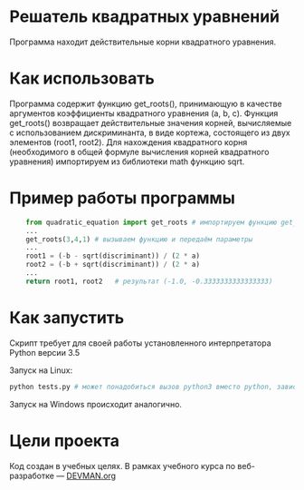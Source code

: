 # Решатель квадратных уравнений

Программа находит действительные корни квадратного уравнения.

# Как использовать

Программа содержит функцию get_roots(), принимающую в качестве аргументов коэффициенты квадратного уравнения (a, b, c).
Функция get_roots() возвращает действительные значения корней, вычисляемые с использованием дискриминанта, в виде кортежа, состоящего из двух элементов (root1, root2).
Для нахождения квадратного корня (необходимого в общей формуле вычисления корней квадратного уравнения) импортируем из библиотеки math функцию sqrt.

# Пример работы программы

```python
    from quadratic_equation import get_roots # импортируем функцию get_roots()
    ...
    get_roots(3,4,1) # вызываем функцию и передаём параметры
    ...
    root1 = (-b - sqrt(discriminant)) / (2 * a)
    root2 = (-b + sqrt(discriminant)) / (2 * a)
    ...
    return root1, root2   # результат (-1.0, -0.3333333333333333)
```

# Как запустить

Скрипт требует для своей работы установленного интерпретатора Python версии 3.5

Запуск на Linux:

```bash
python tests.py # может понадобиться вызов python3 вместо python, зависит от настроек операционной системы
```

Запуск на Windows происходит аналогично.

# Цели проекта

Код создан в учебных целях. В рамках учебного курса по веб-разработке ― [DEVMAN.org](https://devman.org)
